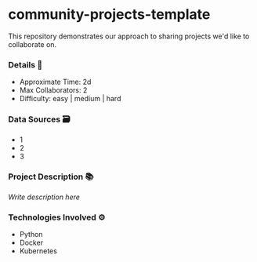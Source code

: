 # community-projects-template
This repository demonstrates our approach to sharing projects we'd like to collaborate on.

### Details 📇
* Approximate Time: 2d
* Max Collaborators: 2
* Difficulty: easy | medium | hard</br>

### Data Sources 🗃️
* 1
* 2
* 3


### Project Description 📚
_Write description here_


### Technologies Involved ⚙️
* Python
* Docker
* Kubernetes
